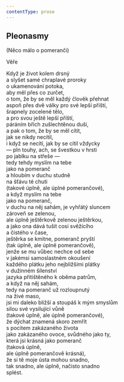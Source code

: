 ```yaml
---
contentType: prose
---
```


## Pleonasmy

(Něco málo o pomeranči)

Věře

Když je život kolem drsný  
a slyšet samé chraplavé proroky  
o ukamenování potoka,  
aby měl přes co zurčet,  
o tom, že by se měl každý člověk přehnat  
aspoň přes dvě války pro své lepší příští,  
šrapnely zocelené tělo,  
a pro svou ještě lepší příští,  
páráním břich zušlechtěnou duši,  
a pak o tom, že by se měl cítit,  
jak se nikdy necítil,  
i když se necítí, jak by se cítil vždycky  
— pln touhy, ach, se švestkou v hrsti  
po jablku na střeše —  
tedy tehdy myslím na tebe  
jako na pomeranč  
a hloubím v duchu studně  
na šťávu té chuti  
(takové úplně, ale úplné pomerančové),  
a když myslím na tebe  
jako na pomeranč,  
v duchu na něj sahám, je vyhřátý sluncem  
zároveň se zelenou,  
ale úplně ještěrkově zelenou ještěrkou,  
a jako ona dává tušit cosi svěžícího  
a čistého v čase,  
ještěrka se kmitne, pomeranč pryští  
(tak úplně, ale úplně pomerančově),  
jenže se mu vůbec nechce od sebe  
v jakémsi samoslastném okoušení  
každého plátku jeho nejbližšími plátky  
v dužinném šílenství  
jazyka přitištěného k oběma patrům,  
a když na něj sahám,  
tedy na pomeranč už rozloupnutý  
na živé maso,  
jsi mi daleko bližší a stoupáš k mým smyslům  
silou své vysilující vůně  
(takové úplně, ale úplně pomerančové),  
že dýchat znamená skoro zemřít  
s pocitem zakázaného života  
jako zakázaného ovoce, svůdného jako ty,  
která jsi krásná jako pomeranč  
(taková úplně,  
ale úplně pomerančově krásná),  
že si tě moje ústa mohou snadno,  
tak snadno, ale úplně, načisto snadno  
splést.

